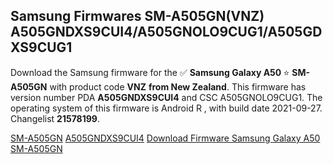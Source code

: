 <h2>Samsung Firmwares SM-A505GN(VNZ) A505GNDXS9CUI4/A505GNOLO9CUG1/A505GDXS9CUG1</h2>
Download the Samsung firmware for the ✅ <strong>Samsung Galaxy A50 </strong> ⭐ <strong>SM-A505GN</strong> with product code <strong>VNZ</strong> <strong> from New Zealand</strong>. This firmware has version number PDA <strong>A505GNDXS9CUI4</strong> and CSC A505GNOLO9CUG1. The operating system of this firmware is Android R , with build date 2021-09-27. Changelist <strong>21578199</strong>.


[SM-A505GN](https://samfirm.shop/samsung/model/SM-A505GN)
[A505GNDXS9CUI4](https://samfirm.shop/samsung/pda/A505GNDXS9CUI4)
[Download Firmware Samsung Galaxy A50 SM-A505GN](https://samfirm.shop/samsung/firmware/460328)
